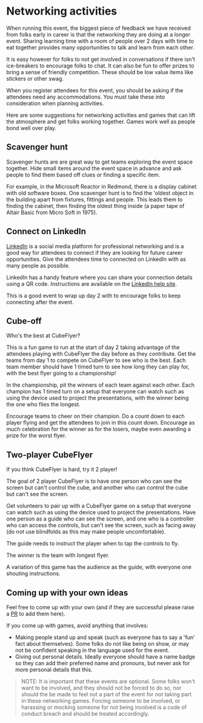 # Networking activities

When running this event, the biggest piece of feedback we have received from folks early in career is that the networking they are doing at a longer event. Sharing learning time with a room of people over 2 days with time to eat together provides many opportunities to talk and learn from each other.

It is easy however for folks to not get involved in conversations if there isn't ice-breakers to encourage folks to chat. It can also be fun to offer prizes to bring a sense of friendly competition. These should be low value items like stickers or other swag.

When you register attendees for this event, you should be asking if the attendees need any accommodations. You must take these into consideration when planning activities.

Here are some suggestions for networking activities and games that can lift the atmosphere and get folks working together. Games work well as people bond well over play.

## Scavenger hunt

Scavenger hunts are are great way to get teams exploring the event space together. Hide small items around the event space in advance and ask people to find them based off clues or finding a specific item.

For example, in the Microsoft Reactor in Redmond, there is a display cabinet with old software boxes. One scavenger hunt is to find the 'oldest object in the building apart from fixtures, fittings and people. This leads them to finding the cabinet, then finding the oldest thing inside (a paper tape of Altair Basic from Micro Soft in 1975).

## Connect on LinkedIn

[LinkedIn](https://linkedin.com) is a social media platform for professional networking and is a good way for attendees to connect if they are looking for future career opportunities. Give the attendees time to connected on LinkedIn with as many people as possible.

LinkedIn has a handy feature where you can share your connection details using a QR code. Instructions are available on the [LinkedIn help site](https://www.linkedin.com/help/linkedin/answer/a525286/using-a-linkedin-qr-code-to-connect-with-members).

This is a good event to wrap up day 2 with to encourage folks to keep connecting after the event.

## Cube-off

Who's the best at CubeFlyer?

This is a fun game to run at the start of day 2 taking advantage of the attendees playing with CubeFlyer the day before as they contribute. Get the teams from day 1 to compete on CubeFlyer to see who is the best. Each team member should have 1 timed turn to see how long they can play for, with the best flyer going to a championship!

In the championship, pit the winners of each team against each other. Each champion has 1 timed turn on a setup that everyone can watch such as using the device used to project the presentations, with the winner being the one who flies the longest.

Encourage teams to cheer on their champion. Do a count down to each player flying and get the attendees to join in this count down. Encourage as much celebration for the winner as for the losers, maybe even awarding a prize for the worst flyer.

## Two-player CubeFlyer

If you think CubeFlyer is hard, try it 2 player!

The goal of 2 player CubeFlyer is to have one person who can see the screen but can't control the cube, and another who can control the cube but can't see the screen.

Get volunteers to pair up with a CubeFlyer game on a setup that everyone can watch such as using the device used to project the presentations. Have one person as a guide who can see the screen, and one who is a controller who can access the controls, but can't see the screen, such as facing away (do not use blindfolds as this may make people uncomfortable).

The guide needs to instruct the player when to tap the controls to fly.

The winner is the team with longest flyer.

A variation of this game has the audience as the guide, with everyone one shouting instructions.

## Coming up with your own ideas

Feel free to come up with your own (and if they are successful please raise a [PR](https://github.com/open-source-bootcamp/bootcamp-guide/pulls) to add them here).

If you come up with games, avoid anything that involves:

* Making people stand up and speak (such as everyone has to say a 'fun' fact about themselves). Some folks do not like being on show, or may not be confident speaking in the language used for the event.
* Giving out personal details. Ideally everyone should have a name badge so they can add their preferred name and pronouns, but never ask for more personal details that this.

> NOTE: It is important that these events are optional. Some folks won't want to be involved, and they should not be forced to do so, nor should the be made to feel not a part of the event for not taking part in these networking games. Forcing someone to be involved, or harassing or mocking someone for not being involved is a code of conduct breach and should be treated accordingly.
